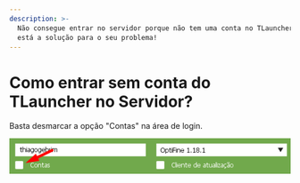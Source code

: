 ```yaml
---
description: >-
  Não consegue entrar no servidor porque não tem uma conta no TLauncher? Aqui
  está a solução para o seu problema!
---
```


# Como entrar sem conta do TLauncher no Servidor?

Basta desmarcar a opção "Contas" na área de login.

![](../../.gitbook/assets/image.png)
